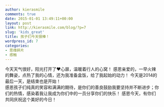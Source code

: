 ```yaml
---
author: kierasmile
comments: true
date: 2015-01-01 13:49:11+00:00
layout: post
link: http://kierasmile.com/blog/?p=7
slug: 'kids_great'
title: 孩子们今天很棒！
wordpress_id: 7
categories:
- 思维碎片
- 感触
---
```



今天天气很好，阳光打开了❤心扉，温暖着行人的心窝！
    感恩亲爱的，一早火辣的舞姿，点热了我的心情，还为我准备盒饭，给了我起始的动力！
今天是2014的最后一天，是结束也是开始！              
感恩孩子们纯真的笑容和满满的期待，是你们的善良鼓励我要坚持并不断进步；你们的热情，感染着我让我成为你们中的一员分享你们的快乐！
感恩今天，有你们共同庆祝这个美好的今日！
                
                                            
